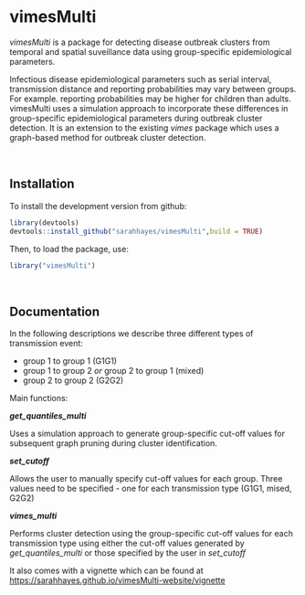 vimesMulti
==========

*vimesMulti* is a package for detecting disease outbreak clusters from temporal and spatial suveillance data using group-specific epidemiological parameters.

Infectious disease epidemiological parameters such as serial interval, transmission distance and reporting probabilities may vary between groups. For example. reporting probabilities may be higher for children than adults. 
vimesMulti uses a simulation approach to incorporate these differences in group-specific epidemiological parameters during outbreak cluster detection. It is an extension to the existing *vimes* package which uses a graph-based method for outbreak cluster detection.  
 


<br>

Installation
-------------

To install the development version from github:

```r
library(devtools)
devtools::install_github("sarahhayes/vimesMulti",build = TRUE)
```


Then, to load the package, use:

```r
library("vimesMulti")
```


<br>

Documentation
-------------
In the following descriptions we describe three different types of transmission event: 
* group 1 to group 1 (G1G1)
* group 1 to group 2 _or_ group 2 to group 1 (mixed)
* group 2 to group 2 (G2G2)


Main functions: 

***get_quantiles_multi***

Uses a simulation approach to generate group-specific cut-off values for subsequent graph pruning during cluster identification. 


***set_cutoff***

Allows the user to manually specify cut-off values for each group. Three values need to be specified - one for each transmission type (G1G1, mised, G2G2)


***vimes_multi***

Performs cluster detection using the group-specific cut-off values for each transmission type using either the cut-off values generated by *get_quantiles_multi* or those specified by the user in *set_cutoff* 



It also comes with a vignette which can be found at https://sarahhayes.github.io/vimesMulti-website/vignette
